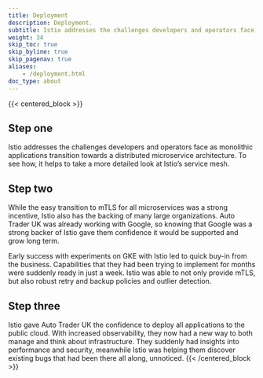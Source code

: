 ```yaml
---
title: Deployment
description: Deployment.
subtitle: Istio addresses the challenges developers and operators face as monolithic applications transition towards a distributed microservice architecture
weight: 34
skip_toc: true
skip_byline: true
skip_pagenav: true
aliases:
    - /deployment.html
doc_type: about
---
```

[comment]: <> (TODO: Replace placeholders)

{{< centered_block >}}

## Step one

Istio addresses the challenges developers and operators face as monolithic applications transition towards a distributed microservice architecture. To see how, it helps to take a more detailed look at Istio’s service mesh.

## Step two

While the easy transition to mTLS for all microservices was a strong incentive, Istio also has the backing of many large organizations. Auto Trader UK was already working with Google, so knowing that Google was a strong backer of Istio gave them confidence it would be supported and grow long term.

Early success with experiments on GKE with Istio led to quick buy-in from the business. Capabilities that they had been trying to implement for months were suddenly ready in just a week. Istio was able to not only provide mTLS, but also robust retry and backup policies and outlier detection.

## Step three

Istio gave Auto Trader UK the confidence to deploy all applications to the public cloud. With increased observability, they now had a new way to both manage and think about infrastructure. They suddenly had insights into performance and security, meanwhile Istio was helping them discover existing bugs that had been there all along, unnoticed.
{{< /centered_block >}}
